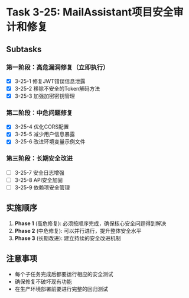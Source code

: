 # Task 3-25: MailAssistant项目安全审计和修复

## Subtasks

### 第一阶段：高危漏洞修复（立即执行）
- [x] 3-25-1 修复JWT错误信息泄露
- [x] 3-25-2 移除不安全的Token解码方法
- [x] 3-25-3 加强加密密钥管理

### 第二阶段：中危问题修复
- [x] 3-25-4 优化CORS配置
- [x] 3-25-5 减少用户信息暴露
- [x] 3-25-6 改进环境变量示例文件

### 第三阶段：长期安全改进
- [ ] 3-25-7 安全日志增强
- [ ] 3-25-8 API安全加固
- [ ] 3-25-9 依赖项安全管理

## 实施顺序

1. **Phase 1** (高危修复): 必须按顺序完成，确保核心安全问题得到解决
2. **Phase 2** (中危修复): 可以并行进行，提升整体安全水平
3. **Phase 3** (长期改进): 建立持续的安全改进机制

## 注意事项

- 每个子任务完成后都要运行相应的安全测试
- 确保修复不破坏现有功能
- 在生产环境部署前要进行完整的回归测试